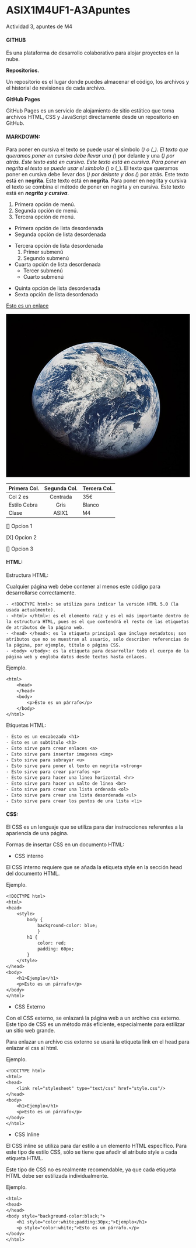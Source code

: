 # ASIX1M4UF1-A3Apuntes

Actividad 3, apuntes de M4

#### GITHUB

Es una plataforma de desarrollo colaborativo para alojar proyectos en la nube.

**Repositorios.**

Un repositorio es el lugar donde puedes almacenar el código, los archivos y el historial de revisiones de cada archivo.

**GitHub Pages**

GitHub Pages es un servicio de alojamiento de sitio estático que toma archivos HTML, CSS y JavaScript directamente desde un repositorio en GitHub.

#### MARKDOWN:

Para poner en cursiva el texto se puede usar el símbolo (*) o (_). El texto que queramos poner en cursiva debe llevar una (*) por delante y una (*) por atrás.
Este texto está en *cursiva*.
Este texto está en _cursiva_.
Para poner en negrita el texto se puede usar el símbolo (*) o (_). El texto que queramos poner en cursiva debe llevar dos (*) por delante y dos (*) por atrás.
Este texto está en **negrita**.
Este texto está en __negrita__.
Para poner en negrita y cursiva el texto se combina el método de poner en negirta y en cursiva.
Este texto está en **_negrita y cursiva_**.

1. Primera opción de menú.
2. Segunda opción de menú.
3. Tercera opción de menú.

* Primera opción de lista desordenada
* Segunda opción de lista desordenada
- Tercera opción de lista desordenada
    1. Primer submenú
    2. Segundo submenú
- Cuarta opción de lista desordenada
    * Tercer submenú
    * Cuarto submenú
+ Quinta opción de lista desordenada
+ Sexta opción de lista desordenada

[Esto es un enlace](http://joan23.fje.edu "Enlace a la web del cole")

![Esto es una imagen](https://raw.githubusercontent.com/polettex/ASIX1M4UF1-A3Apuntes/aa7c1c85a0b76f082bbb92d680a2d3d35fd5964d/planeta.jpg "Enlace de la imagen")

|Primera Col.|Segunda Col.|Tercera Col.|
|---------------|:------------:|---------------|
|Col 2 es|Centrada|35€|
|Estilo Cebra|Gris|Blanco|
|Clase |ASIX1|M4|

[] Opcion 1

[X] Opcion 2

[] Opcion 3

#### HTML:

Estructura HTML:

Cualquier página web debe contener al menos este código para desarrollarse correctamente.

```
- <!DOCTYPE html>: se utiliza para indicar la versión HTML 5.0 (la usada actualmente).
- <html> </html>: es el elemento raíz y es el más importante dentro de la estructura HTML, pues es el que contendrá el resto de las etiquetas de atributos de la página web. 
- <head> </head>: es la etiqueta principal que incluye metadatos; son atributos que no se muestran al usuario, solo describen referencias de la página, por ejemplo, título o página CSS.
- <body> </body>: es la etiqueta para desarrollar todo el cuerpo de la página web y engloba datos desde textos hasta enlaces.
```

Ejemplo.

```
<html>
    <head>
    </head>
    <body>
        <p>Esto es un párrafo</p>
    </body>
</html>
```

Etiquetas HTML:

```
- Esto es un encabezado <h1>
- Esto es un subtitulo <h3>
- Esto sirve para crear enlaces <a>
- Esto sirve para insertar imagenes <img>
- Esto sirve para subrayar <u>
- Esto sirve para poner el texto en negrita <strong>
- Esto sirve para crear parrafos <p>
- Esto sirve para hacer una linea horizontal <hr>
- Esto sirve para hacer un salto de linea <br>
- Esto sirve para crear una lista ordenada <ol>
- Esto sirve para crear una lista desordenada <ul>
- Esto sirve para crear los puntos de una lista <li>

```

#### CSS:

El CSS es un lenguaje que se utiliza para dar instrucciones referentes a la apariencia de una página.

Formas de insertar CSS en un documento HTML:

- CSS interno

El CSS interno requiere que se añada la etiqueta style en la sección head del documento HTML.

Ejemplo.

```
<!DOCTYPE html>
<html>
<head>
    <style>
        body {
            background-color: blue;
            }
        h1 {
            color: red;
            padding: 60px;
        } 
    </style>
</head>
<body>
    <h1>Ejemplo</h1>
    <p>Esto es un párrafo</p>
</body>
</html>
```

- CSS Externo

Con el CSS externo, se enlazará la página web a un archivo css externo. Este tipo de CSS es un método más eficiente, especialmente para estilizar un sitio web grande.

Para enlazar un archivo css externo se usará la etiqueta link en el head para enlazar el css al html.

Ejemplo.

```
<!DOCTYPE html>
<html>
<head>
    <link rel="stylesheet" type="text/css" href="style.css"/>
</head>
<body>
    <h1>Ejemplo</h1>
    <p>Esto es un párrafo</p>
</body>
</html>
```

- CSS Inline

El CSS inline se utiliza para dar estilo a un elemento HTML específico. Para este tipo de estilo CSS, sólo se tiene que añadir el atributo style a cada etiqueta HTML. 

Este tipo de CSS no es realmente recomendable, ya que cada etiqueta HTML debe ser estilizada individualmente.

Ejemplo.

```
<html>
<head>
</head>
<body style="background-color:black;">
    <h1 style="color:white;padding:30px;">Ejemplo</h1>
    <p style="color:white;">Esto es un párrafo.</p>
</body>
</html>
```